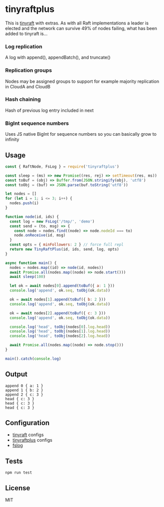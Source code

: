 # tinyraftplus
This is [tinyraft](https://www.npmjs.com/package/tinyraft) with extras. As with all Raft implementations a leader is elected and the network can survive 49% of nodes failing, what has been added to tinyraft is...

### Log replication
A log with append(), appendBatch(), and truncate()

### Replication groups
Nodes may be assigned groups to support for example majority replication in CloudA and CloudB

### Hash chaining
Hash of previous log entry included in next

### BigInt sequence numbers
Uses JS native BigInt for sequence numbers so you can basically grow to infinity

## Usage
```js
const { RaftNode, FsLog } = require('tinyraftplus')

const sleep = (ms) => new Promise((res, rej) => setTimeout(res, ms))
const toBuf = (obj) => Buffer.from(JSON.stringify(obj), 'utf8')
const toObj = (buf) => JSON.parse(buf.toString('utf8'))

let nodes = []
for (let i = 1; i <= 3; i++) {
  nodes.push(i)
}

function node(id, ids) {
  const log = new FsLog('/tmp/', 'demo')
  const send = (to, msg) => {
    const node = nodes.find((node) => node.nodeId === to)
    node.onReceive(id, msg)
  }
  const opts = { minFollowers: 2 } // force full repl
  return new TinyRaftPlus(id, ids, send, log, opts)
}

async function main() {
  nodes = nodes.map((id) => node(id, nodes))
  await Promise.all(nodes.map((node) => node.start()))
  await sleep(100)

  let ok = await nodes[0].append(toBuf({ a: 1 }))
  console.log('append', ok.seq, toObj(ok.data))

  ok = await nodes[1].append(toBuf({ b: 2 }))
  console.log('append', ok.seq, toObj(ok.data))

  ok = await nodes[2].append(toBuf({ c: 3 }))
  console.log('append', ok.seq, toObj(ok.data))

  console.log('head', toObj(nodes[0].log.head))
  console.log('head', toObj(nodes[1].log.head))
  console.log('head', toObj(nodes[2].log.head))

  await Promise.all(nodes.map((node) => node.stop()))
}

main().catch(console.log)
```

## Output
```
append 0 { a: 1 }
append 1 { b: 2 }
append 2 { c: 3 }
head { c: 3 }
head { c: 3 }
head { c: 3 }
```

## Configuration
+ [tinyraft](https://www.npmjs.com/package/tinyraft) configs
+ [tinyraftplus](https://github.com/rhodey/tinyraftplus/blob/master/index.js#L17) configs
+ [fslog](https://github.com/rhodey/tinyraftplus/blob/master/index.js#L227)

## Tests
```
npm run test
```

## License
MIT
